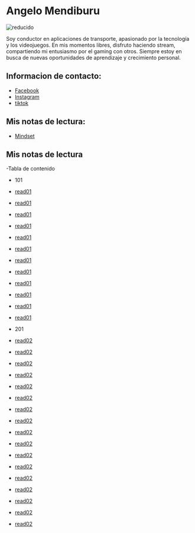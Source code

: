 # Angelo Mendiburu


![reducido](https://github.com/user-attachments/assets/171e4f8a-6f41-40b7-a055-98907ca09cf7)

Soy conductor en aplicaciones de transporte, apasionado por la tecnología y los videojuegos. En mis momentos libres, disfruto haciendo stream, compartiendo mi entusiasmo por el gaming con otros. Siempre estoy en busca de nuevas oportunidades de aprendizaje y crecimiento personal.

## Informacion de contacto:

- [Facebook](https://www.facebook.com/obserproducciones)
- [Instagram](https://www.instagram.com/angelo.mendiburu/)
- [tiktok](https://www.tiktok.com/@obser_producciones)
  
## Mis notas de lectura:

- [Mindset](./Mindset.md)

## Mis notas de lectura
 
 -Tabla de contenido 
 
 - 101
 - [read01](./101/read01.md)
 - [read01](./101/read02.md)
 - [read01](./101/read03.md)
 - [read01](./101/read04.md)
 - [read01](./101/read05.md)
 - [read01](./101/read06.md)
 - [read01](./101/read07.md)
 - [read01](./101/read08.md)
 - [read01](./101/read09.md)
 - [read01](./101/read010.md)
 - [read01](./101/read011.md)
 - [read01](./101/read012.md)

- 201
 - [read02](./201/read01.md)
 - [read02](./201/read02.md)
 - [read02](./201/read03.md)
 - [read02](./201/read04.md)
 - [read02](./201/read05.md)
 - [read02](./201/read06.md)
 - [read02](./201/read07.md)
 - [read02](./201/read08.md)
 - [read02](./201/read09.md)
 - [read02](./201/read010.md)
 - [read02](./201/read011.md)
 - [read02](./201/read012.md)
 - [read02](./201/read013.md)
 - [read02](./201/read014.md)
 - [read02](./201/read015.md)
 - [read02](./201/read016.md)
 - [read02](./201/read017.md)
